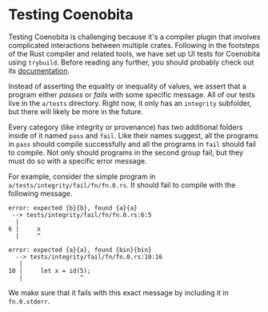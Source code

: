 # Testing Coenobita

Testing Coenobita is challenging because it's a compiler plugin that involves complicated interactions between multiple crates. Following in the footsteps of the Rust compiler and related tools, we have set up UI tests for Coenobita using `trybuild`. Before reading any further, you should probably check out its [documentation](https://github.com/dtolnay/trybuild).

Instead of asserting the equality or inequality of values, we assert that a program either _passes_ or _fails_ with some specific message. All of our tests live in the `a/tests` directory. Right now, it only has an `integrity` subfolder, but there will likely be more in the future.

Every category (like integrity or provenance) has two additional folders inside of it named `pass` and `fail`. Like their names suggest, all the programs in `pass` should compile successfully and all the programs in `fail` should fail to compile. Not only should programs in the second group fail, but they must do so with a specific error message.

For example, consider the simple program in `a/tests/integrity/fail/fn/fn.0.rs`. It should fail to compile with the following message.

```
error: expected {b}{b}, found {a}{a}
 --> tests/integrity/fail/fn/fn.0.rs:6:5
  |
6 |     x
  |     ^

error: expected {a}{a}, found {bin}{bin}
  --> tests/integrity/fail/fn/fn.0.rs:10:16
   |
10 |     let x = id(5);
   |                ^
```

We make sure that it fails with this exact message by including it in `fn.0.stderr`.

